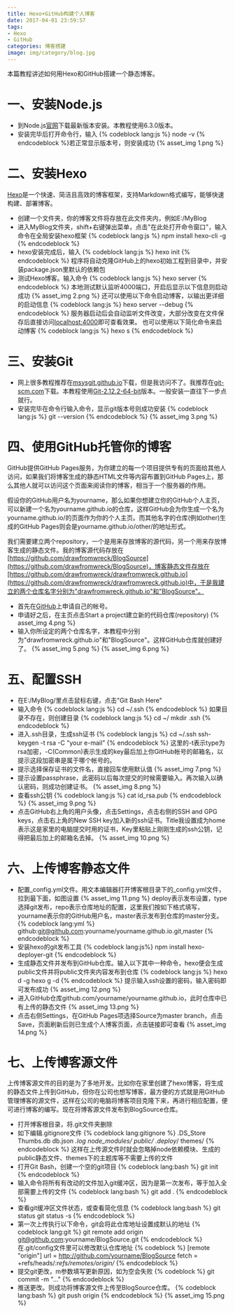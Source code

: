 ```yaml
---
title: Hexo+GitHub构建个人博客
date: 2017-04-01 23:59:57
tags: 
- Hexo
- GitHub
categories: 博客搭建
image: img/category/blog.jpg
---
```


本篇教程讲述如何用Hexo和GitHub搭建一个静态博客。

# 一、安装Node.js
- 到Node.js[官网](http://nodejs.cn/download/)下载最新版本安装。本教程使用6.3.0版本。
- 安装完毕后打开命令行，输入
{% codeblock lang:js %}
node -v
{% endcodeblock %}若正常显示版本号，则安装成功
{% asset_img 1.png %}

# 二、安装Hexo
[Hexo](https://hexo.io/zh-cn/)是一个快速、简洁且高效的博客框架，支持Markdown格式编写，能够快速构建、部署博客。
- 创建一个文件夹，你的博客文件将存放在此文件夹内，例如E:/MyBlog
- 进入MyBlog文件夹，shift+右键弹出菜单，点击"在此处打开命令窗口"，输入命令在全局安装hexo框架
{% codeblock lang:js %}
npm install hexo-cli -g
{% endcodeblock %}
- hexo安装完成后，输入
{% codeblock lang:js %}
hexo init
{% endcodeblock %}
程序将自动克隆GitHub上的hexo初始工程到目录中，并安装package.json里默认的依赖包
- 测试Hexo博客。输入命令
{% codeblock lang:js %}
hexo server
{% endcodeblock %}
本地测试默认监听4000端口，开启后显示以下信息则启动成功
{% asset_img 2.png %}
还可以使用以下命令启动博客，以输出更详细的启动信息
{% codeblock lang:js %}
hexo server --debug
{% endcodeblock %}
服务器启动后会自动监听文件改变，大部分改变在文件保存后直接访问[localhost:4000](localhost:4000)即可查看效果。
也可以使用以下简化命令来启动博客
{% codeblock lang:js %}
hexo s
{% endcodeblock %}

# 三、安装Git
- 网上很多教程推荐在[msysgit.github.io](msysgit.github.io)下载，但是我访问不了。我推荐在[git-scm.com](https://git-scm.com/download/win)下载。本教程使用[Git-2.12.2-64-bit](https://github.com/git-for-windows/git/releases/download/v2.12.2.windows.1/Git-2.12.2-64-bit.exe)版本。一般安装一直往下一步点就行。
- 安装完毕在命令行输入命令，显示git版本号则成功安装
{% codeblock lang:js %}
git --version
{% endcodeblock %}
{% asset_img 3.png %}

# 四、使用GitHub托管你的博客
GitHub提供GitHub Pages服务，为你建立的每一个项目提供专有的页面给其他人访问，如果我们将博客生成的静态HTML文件等内容布置到GitHub Pages上，那么其他人就可以访问这个页面来阅读你的博客，相当于一个服务器的作用。

假设你的GitHub用户名为yourname，那么如果你想建立你的GitHub个人主页，可以新建一个名为yourname.github.io的仓库，这样GitHub会为你生成一个名为yourname.github.io/的页面作为你的个人主页。而其他名字的仓库(例如other)生成的GitHub Pages则会是yourname.github.io/other/的地址形式。

我们需要建立两个repository，一个是用来存放博客的源代码，另一个用来存放博客生成的静态文件。我的博客源代码存放在[https://github.com/drawfromwreck/BlogSource](https://github.com/drawfromwreck/BlogSource)，博客静态文件存放在[https://github.com/drawfromwreck/drawfromwreck.github.io](https://github.com/drawfromwreck/drawfromwreck.github.io)中，于是我建立的两个仓库名字分别为"drawfromwreck.github.io"和"BlogSource"。
- 首先在[GitHub](https://github.com/)上申请自己的帐号。
- 申请好之后，在主页点击Start a project建立新的代码仓库(repository)
{% asset_img 4.png %}
- 输入你所设定的两个仓库名字，本教程中分别为"drawfromwreck.github.io"和"BlogSource"。这样GitHub仓库就创建好了。
{% asset_img 5.png %}
{% asset_img 6.png %}

# 五、配置SSH
- 在E:/MyBlog/里点击鼠标右键，点击"Git Bash Here"
- 输入命令
{% codeblock lang:js %}
cd ~/.ssh
{% endcodeblock %}
如果目录不存在，则创建目录
{% codeblock lang:js %}
cd ~/
mkdir .ssh
{% endcodeblock %}
- 进入.ssh目录，生成ssh证书
{% codeblock lang:js %}
cd ~/.ssh
ssh-keygen -t rsa -C "your e-mail"
{% endcodeblock %}
这里的-t表示type为rsa加密，-C(Common)表示生成的key最后加上你GitHub帐号的邮箱名，以提示这段加密串是属于哪个帐号的。
- 提示选择保存证书的文件名，直接回车使用默认值
{% asset_img 7.png %}
- 提示设置passphrase，此密码以后每次提交的时候需要输入。再次输入以确认密码，则成功创建证书。
{% asset_img 8.png %}
- 查看ssh公钥
{% codeblock lang:js %}
cat id_rsa.pub
{% endcodeblock %}
{% asset_img 9.png %}
- 点击GitHub右上角的用户头像，点击Settings，点击右侧的SSH and GPG keys，点击右上角的New SSH key加入新的ssh证书。Title我设置成为home表示这是家里的电脑提交时用的证书，Key里粘贴上刚刚生成的ssh公钥，记得把最后加上的邮箱名去掉。
{% asset_img 10.png %}

# 六、上传博客静态文件
- 配置_config.yml文件。用文本编辑器打开博客根目录下的_config.yml文件，拉到最下面，如图设置
{% asset_img 11.png %}
deploy表示发布设置，type选择git发布，repo表示仓库地址的配置，这里我们按如下格式填写，yourname表示你的GitHub用户名，master表示发布到仓库的master分支。
{% codeblock lang:yml %}
github:git@github.com:yourname/yourname.github.io.git,master
{% endcodeblock %}
- 安装hexo的git发布工具
{% codeblock lang:js%}
npm install hexo-deployer-git
{% endcodeblock %}
- 生成静态文件并发布到GitHub仓库。输入以下其中一种命令，hexo便会生成public文件并将public文件夹内容发布到仓库
{% codeblock lang:js %}
hexo d -g
hexo g -d
{% endcodeblock %}
提示输入ssh设置的密码，输入密码即可发布成功
{% asset_img 12.png %}
- 进入GitHub仓库github.com/yourname/yourname.github.io，此时仓库中已有上传的静态文件
{% asset_img 13.png %}
- 点击右侧Settings，在GitHub Pages项选择Source为master branch，点击Save，页面刷新后则已生成个人博客页面，点击链接即可查看
{% asset_img 14.png %}

# 七、上传博客源文件
上传博客源文件的目的是为了多地开发。比如你在家里创建了hexo博客，将生成的静态文件上传到GitHub，但你在公司也想写博客，最方便的方式就是用GitHub管理博客的源文件，这样在公司的电脑将博客项目克隆下来，再进行相应配置，便可进行博客的编写。现在将博客源文件发布到BlogSource仓库。
- 打开博客根目录，将.git文件夹删除
- 如下编辑.gitignore文件
{% codeblock lang:gitignore %}
.DS_Store
Thumbs.db
db.json
*.log
node_modules/
public/
.deploy*/
themes/
{% endcodeblock %}
这样在上传源文件时就会忽略掉node依赖模块、生成的public静态文件、themes下的主题库等不需要上传的文件
- 打开Git Bash，创建一个空的git项目
{% codeblock lang:bash %}
git init
{% endcodeblock %}
- 输入命令将所有有改动的文件加入git缓冲区，因为是第一次发布，等于加入全部需要上传的文件
{% codeblock lang:bash %}
git add .
{% endcodeblock %}
- 查看git缓冲区文件状态，或查看简化信息
{% codeblock lang:bash %}
git status
git status -s
{% endcodeblock %}
- 第一次上传执行以下命令，git会将此仓库地址设置成默认的地址
{% codeblock lang:git %}
git remote add origin git@github.com:yourname/BlogSource.git
{% endcodeblock %}
在.git/config文件里可以修改默认仓库地址
{% codeblock %}
[remote "origin"]
	url = http://github.com/yourname/BlogSource
	fetch = +refs/heads/*:refs/remotes/origin/*
{% endcodeblock %}
- 提交git更改，m参数填写更新原因，如为空会失败
{% codeblock %}
git commit -m "..."
{% endcodeblock %}
- 推送更改。则成功将博客源文件上传至BlogSource仓库。
{% codeblock lang:bash %}
git push origin
{% endcodeblock %}
{% asset_img 15.png %}